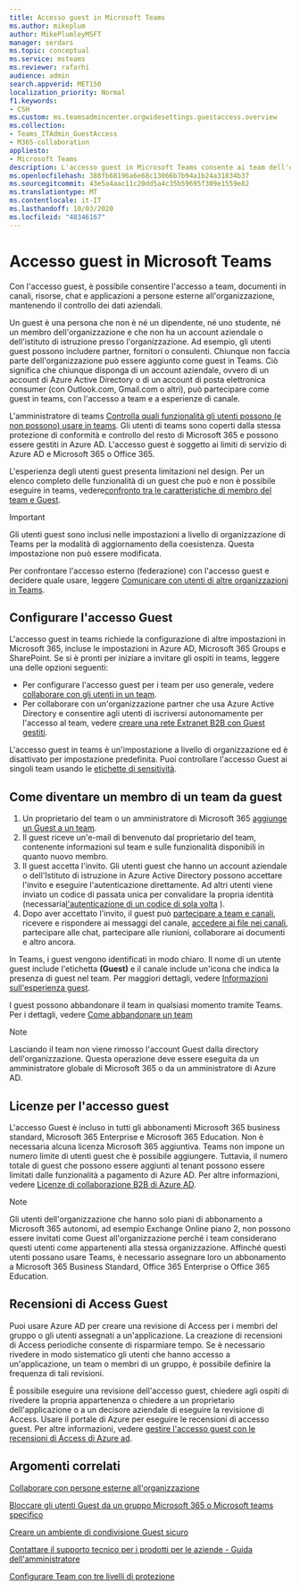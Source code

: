 ```yaml
---
title: Accesso guest in Microsoft Teams
ms.author: mikeplum
author: MikePlumleyMSFT
manager: serdars
ms.topic: conceptual
ms.service: msteams
ms.reviewer: rafarhi
audience: admin
search.appverid: MET150
localization_priority: Normal
f1.keywords:
- CSH
ms.custom: ms.teamsadmincenter.orgwidesettings.guestaccess.overview
ms.collection:
- Teams_ITAdmin_GuestAccess
- M365-collaboration
appliesto:
- Microsoft Teams
description: L'accesso guest in Microsoft Teams consente ai team dell'organizzazione di collaborare con persone esterne all'organizzazione concedendo loro l'accesso a team e canali.
ms.openlocfilehash: 388fb68196a6e68c13066b7b94a1b24a31834b37
ms.sourcegitcommit: 43e5a4aac11c20dd5a4c35b59695f309e1559e82
ms.translationtype: MT
ms.contentlocale: it-IT
ms.lasthandoff: 10/03/2020
ms.locfileid: "48346167"
---
```

# <a name="guest-access-in-microsoft-teams"></a>Accesso guest in Microsoft Teams

Con l'accesso guest, è possibile consentire l'accesso a team, documenti in canali, risorse, chat e applicazioni a persone esterne all'organizzazione, mantenendo il controllo dei dati aziendali.

Un guest è una persona che non è né un dipendente, né uno studente, né un membro dell'organizzazione e che non ha un account aziendale o dell'istituto di istruzione presso l'organizzazione. Ad esempio, gli utenti guest possono includere partner, fornitori o consulenti. Chiunque non faccia parte dell'organizzazione può essere aggiunto come guest in Teams. Ciò significa che chiunque disponga di un account aziendale, ovvero di un account di Azure Active Directory o di un account di posta elettronica consumer (con Outlook.com, Gmail.com o altri), può partecipare come guest in teams, con l'accesso a team e a esperienze di canale.

L'amministratore di teams [Controlla quali funzionalità gli utenti possono (e non possono) usare in teams](manage-guests.md). Gli utenti di teams sono coperti dalla stessa protezione di conformità e controllo del resto di Microsoft 365 e possono essere gestiti in Azure AD. L'accesso guest è soggetto ai limiti di servizio di Azure AD e Microsoft 365 o Office 365.

L'esperienza degli utenti guest presenta limitazioni nel design. Per un elenco completo delle funzionalità di un guest che può e non è possibile eseguire in teams, vedere[confronto tra le caratteristiche di membro del team e Guest](guest-experience.md#comparison-of-team-member-and-guest-capabilities).

> [!IMPORTANT]
> Gli utenti guest sono inclusi nelle impostazioni a livello di organizzazione di Teams per la modalità di aggiornamento della coesistenza. Questa impostazione non può essere modificata.

Per confrontare l'accesso esterno (federazione) con l'accesso guest e decidere quale usare, leggere [Comunicare con utenti di altre organizzazioni in Teams](communicate-with-users-from-other-organizations.md).

## <a name="set-up-guest-access"></a>Configurare l'accesso Guest

L'accesso guest in teams richiede la configurazione di altre impostazioni in Microsoft 365, incluse le impostazioni in Azure AD, Microsoft 365 Groups e SharePoint. Se si è pronti per iniziare a invitare gli ospiti in teams, leggere una delle opzioni seguenti:

- Per configurare l'accesso guest per i team per uso generale, vedere [collaborare con gli utenti in un team](https://docs.microsoft.com/microsoft-365/solutions/collaborate-as-team).
- Per collaborare con un'organizzazione partner che usa Azure Active Directory e consentire agli utenti di iscriversi autonomamente per l'accesso al team, vedere [creare una rete Extranet B2B con Guest gestiti](https://docs.microsoft.com/microsoft-365/solutions/b2b-extranet).

L'accesso guest in teams è un'impostazione a livello di organizzazione ed è disattivato per impostazione predefinita. Puoi controllare l'accesso Guest ai singoli team usando le [etichette di sensitività](https://docs.microsoft.com/microsoft-365/compliance/sensitivity-labels-teams-groups-sites).

## <a name="how-a-guest-becomes-a-member-of-a-team"></a>Come diventare un membro di un team da guest

1. Un proprietario del team o un amministratore di Microsoft 365 [aggiunge un Guest a un team](https://support.office.com/article/add-guests-to-a-team-fccb4fa6-f864-4508-bdde-256e7384a14f).
2. Il guest riceve un'e-mail di benvenuto dal proprietario del team, contenente informazioni sul team e sulle funzionalità disponibili in quanto nuovo membro.
3. Il guest accetta l'invito.
  Gli utenti guest che hanno un account aziendale o dell'Istituto di istruzione in Azure Active Directory possono accettare l'invito e eseguire l'autenticazione direttamente. Ad altri utenti viene inviato un codice di passata unica per convalidare la propria identità (necessaria[l'autenticazione di un codice di sola volta](https://docs.microsoft.com/azure/active-directory/external-identities/one-time-passcode) ).
4. Dopo aver accettato l'invito, il guest può [partecipare a team e canali](https://support.office.com/article/df38ae23-8f85-46d3-b071-cb11b9de5499), ricevere e rispondere ai messaggi del canale, [accedere ai file nei canali](https://support.office.com/article/access-files-in-channels-c593c78a-27c4-4661-a598-682baa30ca7e), partecipare alle chat, partecipare alle riunioni, collaborare ai documenti e altro ancora. 

In Teams, i guest vengono identificati in modo chiaro. Il nome di un utente guest include l'etichetta **(Guest)** e il canale include un'icona che indica la presenza di guest nel team. Per maggiori dettagli, vedere [Informazioni sull'esperienza guest](guest-experience.md).
  
I guest possono abbandonare il team in qualsiasi momento tramite Teams. Per i dettagli, vedere [Come abbandonare un team](https://support.office.com/article/leave-a-team-e481005d-3ec6-4694-b300-375472ba4076)

> [!NOTE]
> Lasciando il team non viene rimosso l'account Guest dalla directory dell'organizzazione. Questa operazione deve essere eseguita da un amministratore globale di Microsoft 365 o da un amministratore di Azure AD.

## <a name="licensing-for-guest-access"></a>Licenze per l'accesso guest

L'accesso Guest è incluso in tutti gli abbonamenti Microsoft 365 business standard, Microsoft 365 Enterprise e Microsoft 365 Education. Non è necessaria alcuna licenza Microsoft 365 aggiuntiva. Teams non impone un numero limite di utenti guest che è possibile aggiungere. Tuttavia, il numero totale di guest che possono essere aggiunti al tenant possono essere limitati dalle funzionalità a pagamento di Azure AD. Per altre informazioni, vedere [Licenze di collaborazione B2B di Azure AD](https://docs.microsoft.com/azure/active-directory/b2b/licensing-guidance).

> [!NOTE]
> Gli utenti dell'organizzazione che hanno solo piani di abbonamento a Microsoft 365 autonomi, ad esempio Exchange Online piano 2, non possono essere invitati come Guest all'organizzazione perché i team considerano questi utenti come appartenenti alla stessa organizzazione. Affinché questi utenti possano usare Teams, è necessario assegnare loro un abbonamento a Microsoft 365 Business Standard, Office 365 Enterprise o Office 365 Education. 

## <a name="guest-access-reviews"></a>Recensioni di Access Guest

Puoi usare Azure AD per creare una revisione di Access per i membri del gruppo o gli utenti assegnati a un'applicazione. La creazione di recensioni di Access periodiche consente di risparmiare tempo. Se è necessario rivedere in modo sistematico gli utenti che hanno accesso a un'applicazione, un team o membri di un gruppo, è possibile definire la frequenza di tali revisioni. 

È possibile eseguire una revisione dell'accesso guest, chiedere agli ospiti di rivedere la propria appartenenza o chiedere a un proprietario dell'applicazione o a un decisore aziendale di eseguire la revisione di Access. Usare il portale di Azure per eseguire le recensioni di accesso guest. Per altre informazioni, vedere [gestire l'accesso guest con le recensioni di Access di Azure ad](https://docs.microsoft.com/azure/active-directory/governance/manage-guest-access-with-access-reviews).

## <a name="related-topics"></a>Argomenti correlati

[Collaborare con persone esterne all'organizzazione](https://docs.microsoft.com/microsoft-365/solutions/collaborate-with-people-outside-your-organization)

[Bloccare gli utenti Guest da un gruppo Microsoft 365 o Microsoft teams specifico](https://docs.microsoft.com/microsoft-365/solutions/per-group-guest-access)

[Creare un ambiente di condivisione Guest sicuro](https://docs.microsoft.com/microsoft-365/solutions/create-secure-guest-sharing-environment)

[Contattare il supporto tecnico per i prodotti per le aziende - Guida dell'amministratore](https://docs.microsoft.com/microsoft-365/admin/contact-support-for-business-products)

[Configurare Team con tre livelli di protezione](https://docs.microsoft.com/microsoft-365/solutions/configure-teams-three-tiers-protection)

